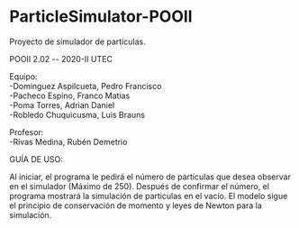 # ParticleSimulator-POOII
Proyecto de simulador de partículas. 

POOII 2.02 -- 2020-II UTEC


Equipo:  
-Dominguez Aspilcueta, Pedro Francisco  
-Pacheco Espino, Franco Matias  
-Poma Torres, Adrian Daniel  
-Robledo Chuquicusma, Luis Brauns  

Profesor:  
-Rivas Medina, Rubén Demetrio

   
      
         
         
GUÍA DE USO:

Al iniciar, el programa le pedirá el número de partículas que desea observar en el simulador (Máximo de 250). Después de confirmar el número, el programa mostrará la simulación de particulas en el vacío.
El modelo sigue el principio de conservación de momento y leyes de Newton para la simulación.
